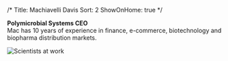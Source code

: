 /*
Title: Machiavelli Davis
Sort: 2
ShowOnHome: true
*/

<p><strong>Polymicrobial Systems CEO</strong><br />Mac has 10 years of experience in finance, e-commerce, biotechnology and biopharma distribution markets.</p>

![Scientists at work](/images/background.jpg)

